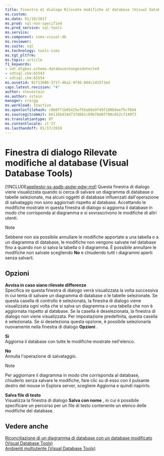 ```yaml
---
title: Finestra di dialogo Rilevate modifiche al database (Visual Database Tools) | Microsoft Docs
ms.custom: 
ms.date: 01/19/2017
ms.prod: sql-non-specified
ms.prod_service: sql-tools
ms.service: 
ms.component: ssms-visual-db
ms.reviewer: 
ms.suite: sql
ms.technology: tools-ssms
ms.tgt_pltfrm: 
ms.topic: article
f1_keywords:
- vdt.dlgbox.schema.databasechangesdetected
- vdtsql.chm:65543
- vdtsql.chm:65554
ms.assetid: 91f13086-371f-46a2-9f46-804c1415f3ed
caps.latest.revision: "4"
author: stevestein
ms.author: sstein
manager: craigg
ms.workload: Inactive
ms.openlocfilehash: c8b0ff1b05425ef55e68a9f49f100b9aef5cf684
ms.sourcegitcommit: b6116b434d737d661c09b78d0f798c652cf149f3
ms.translationtype: HT
ms.contentlocale: it-IT
ms.lasthandoff: 01/17/2018
---
```

# <a name="database-changes-detected-dialog-box-visual-database-tools"></a>Finestra di dialogo Rilevate modifiche al database (Visual Database Tools)
[!INCLUDE[appliesto-ss-asdb-asdw-pdw-md](../../includes/appliesto-ss-asdb-asdw-pdw-md.md)] Questa finestra di dialogo viene visualizzata quando si cerca di salvare un diagramma di database o tabelle selezionate, ma alcuni oggetti di database influenzati dall'operazione di salvataggio non sono aggiornati rispetto al database. Accettando le modifiche mostrate in questa finestra di dialogo si aggiorna il database in modo che corrisponda al diagramma e si sovrascrivono le modifiche di altri utenti.  
  
> [!NOTE]  
> Sebbene non sia possibile annullare le modifiche apportate a una tabella o a un diagramma di database, le modifiche non vengono salvate nel database fino a quando non si salva la tabella o il diagramma. È possibile annullare le modifiche non salvate scegliendo **No** e chiudendo tutti i diagrammi aperti senza salvarli.  
  
## <a name="options"></a>Opzioni  
**Avvisa in caso siano rilevate differenze**  
Specifica se questa finestra di dialogo verrà visualizzata la volta successiva in cui tenta di salvare un diagramma di database o le tabelle selezionate. Se questa casella di controllo è selezionata, la finestra di dialogo viene visualizzata ogni volta che si salva un diagramma o una tabella che non è aggiornata rispetto al database. Se la casella è deselezionata, la finestra di dialogo non viene visualizzata. Per impostazione predefinita, questa casella è selezionata. Se si deseleziona questa opzione, è possibile selezionarla nuovamente nella finestra di dialogo **Opzioni** .  
  
**Sì**  
Aggiorna il database con tutte le modifiche mostrate nell'elenco.  
  
**No**  
Annulla l'operazione di salvataggio.  
  
> [!NOTE]  
> Per aggiornare il diagramma in modo che corrisponda al database, chiuderlo senza salvare le modifiche, fare clic su di esso con il pulsante destro del mouse in Esplora server, scegliere Aggiorna e quindi riaprirlo.  
  
**Salva file di testo**  
Visualizza la finestra di dialogo **Salva con nome** , in cui è possibile specificare un percorso per un file di testo contenente un elenco delle modifiche del database.  
  
## <a name="see-also"></a>Vedere anche  
[Riconciliazione di un diagramma di database con un database modificato &#40;Visual Database Tools&#41;](../../ssms/visual-db-tools/reconcile-a-database-diagram-with-a-modified-database-visual-database-tools.md)  
[Ambienti multiutente &#40;Visual Database Tools&#41;](../../ssms/visual-db-tools/multiuser-environments-visual-database-tools.md)  
  
